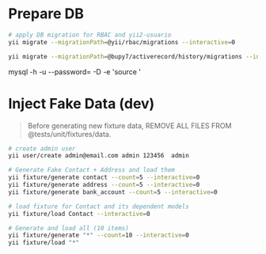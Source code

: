 
# Prepare DB

```bash
# apply DB migration for RBAC and yii2-usuario
yii migrate --migrationPath=@yii/rbac/migrations --interactive=0

yii migrate --migrationPath=@bupy7/activerecord/history/migrations --interactive=0
```

mysql -h <hostname> -u <username> --password=<password> -D <database> -e 'source <path-to-sql-file>'

# Inject Fake Data (dev)

> Before generating new fixture data, REMOVE ALL FILES FROM @tests/unit/fixtures/data.

```bash
# create admin user
yii user/create admin@email.com admin 123456  admin

# Generate Fake Contact + Address and load them
yii fixture/generate contact --count=5 --interactive=0 
yii fixture/generate address --count=5 --interactive=0 
yii fixture/generate bank_account --count=5 --interactive=0 

# load fixture for Contact and its dependent models
yii fixture/load Contact --interactive=0
```

```bash
# Generate and load all (10 items)
yii fixture/generate "*" --count=10 --interactive=0 
yii fixture/load "*" 
```
